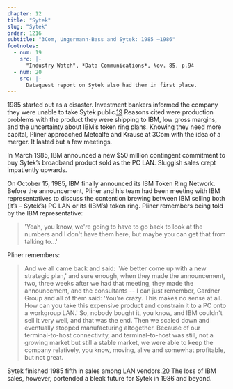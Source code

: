 ```yaml
---
chapter: 12
title: "Sytek"
slug: "Sytek"
order: 1216
subtitle: "3Com, Ungermann-Bass and Sytek: 1985 –1986"
footnotes:
  - num: 19
    src: |-
      "Industry Watch", *Data Communications*, Nov. 85, p.94 
  - num: 20
    src: |-
      Dataquest report on Sytek also had them in first place.
---
```


1985 started out as a disaster. Investment bankers informed the company they were unable to take Sytek public.<a name="fnloc19" href="#fn19">19</a> Reasons cited were production problems with the product they were shipping to IBM, low gross margins, and the uncertainty about IBM’s token ring plans. Knowing they need more capital, Pliner approached Metcalfe and Krause at 3Com with the idea of a merger. It lasted but a few meetings.

In March 1985, IBM announced a new $50 million contingent commitment to buy Sytek’s broadband product sold as the PC LAN. Sluggish sales crept impatiently upwards.

On October 15, 1985, IBM finally announced its IBM Token Ring Network. Before the announcement, Pliner and his team had been meeting with IBM representatives to discuss the contention brewing between IBM selling both (it’s – Sytek’s) PC LAN or its (IBM’s) token ring. Pliner remembers being told by the IBM representative:

>'Yeah, you know, we're going to have to go back to look at the numbers and I don't have them here, but maybe you can get that from talking to...'

Pliner remembers:

>And we all came back and said:  'We better come up with a new strategic plan,' and sure enough, when they made the announcement, two, three weeks after we had that meeting, they made the announcement, and the consultants -- I can just remember, Gardner Group and all of them said:  'You're crazy. This makes no sense at all. How can you take this expensive product and constrain it to a PC onto a workgroup LAN.'  So, nobody bought it, you know, and IBM couldn't sell it very well, and that was the end. Then we scaled down and eventually stopped manufacturing altogether. Because of our terminal-to-host connectivity, and terminal-to-host was still, not a growing market but still a stable market, we were able to keep the company relatively, you know, moving, alive and somewhat profitable, but not great.

Sytek finished 1985 fifth in sales among LAN vendors.<a name="fnloc20" href="#fn20">20</a> The loss of IBM sales, however, portended a bleak future for Sytek in 1986 and beyond.
